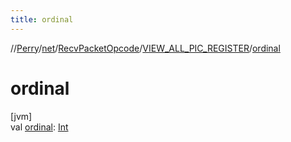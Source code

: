 ```yaml
---
title: ordinal
---
```

//[Perry](../../../../index.html)/[net](../../index.html)/[RecvPacketOpcode](../index.html)/[VIEW_ALL_PIC_REGISTER](index.html)/[ordinal](ordinal.html)



# ordinal



[jvm]\
val [ordinal](ordinal.html): [Int](https://kotlinlang.org/api/latest/jvm/stdlib/kotlin/-int/index.html)




